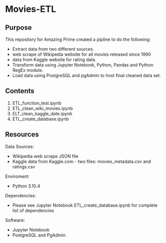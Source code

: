 # Movies-ETL

## Purpose

This repository for Amazing Prime created a pipline to do the following:

- Extract data from two different sources.
- web scrape of Wikipedia website for all movies released since 1990
- data from Kaggle website for rating data.
- Transform data using Jupyter Notebook, Python, Pandas and Python RegEx module.
- Load data using PostgreSQL and pgAdmin to host final cleaned data set.


## Contents 

  1. ETL_function_test.ipynb
  2. ETL_clean_wiki_movies.ipynb
  3. ELT_clean_kaggle_date.ipynb
  4. ETL_create_database.ipynb

## Resources

Data Sources:

- Wikipedia web scrape JSON file
- Kaggle data from Kaggle.com - two files: movies_metadata.csv and ratings.csv

Enviroment:

- Python 3.10.4

Dependencies:

- Please see Jupyter Notebook ETL_create_database.ipynb for complete list of dependencies

Software:

- Jupyter Notebook
- PostgreSQL and PgAdmin
